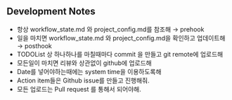 ## Development Notes
- 항상 workflow_state.md 와 project_config.md를 참조해 → prehook
- 일을 마치면  workflow_state.md 와 project_config.md을 확인하고 업데이트해 → posthook
- TODOList 상 하나하나를 마칠때마다 commit 을 만들고 git remote에 업로드해
- 모든일이 마치면 리뷰와 상관없이 github에 업로드해
- Date를 넣어야하는때에는 system time을 이용하도록해
- Action item들은 Github issue를 만들고 진행해줘.
- 모든 업로드는 Pull request 를 통해서 되어야해.